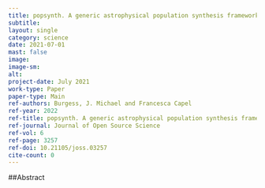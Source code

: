 ```yaml
---
title: popsynth. A generic astrophysical population synthesis framework
subtitle: 
layout: single
category: science
date: 2021-07-01
mast: false
image: 
image-sm: 
alt: 
project-date: July 2021
work-type: Paper
paper-type: Main
ref-authors: Burgess, J. Michael and Francesca Capel
ref-year: 2022
ref-title: popsynth. A generic astrophysical population synthesis framework
ref-journal: Journal of Open Source Science
ref-vol: 6
ref-page: 3257
ref-doi: 10.21105/joss.03257
cite-count: 0
---
```



##Abstract
